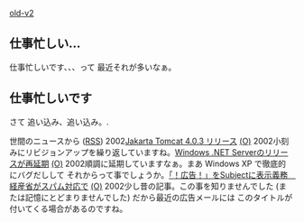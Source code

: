 [old-v2](ig020304-orig.html)

## 仕事忙しい…

仕事忙しいです、、、って 最近それが多いなぁ。






## 仕事忙しいです


さて 追い込み、追い込み。.



世間のニュースから ([RSS](ig020304-news.xml)) 2002[Jakarta Tomcat 4.0.3 リリース](http://jakarta.apache.org/tomcat/index.html) [(O)](http://jakarta.apache.org/tomcat/index.html) 2002小刻みにリビジョンアップを繰り返していますね。[Windows .NET Serverのリリースが再延期](http://www.zdnet.co.jp/news/0203/02/b_0301_01.html) [(O)](http://www.zdnet.co.jp/news/0203/02/b_0301_01.html) 2002順調に延期していますなぁ。まあ Windows XP で徹底的にバグだしして それからって事でしょうか。[「！広告！」をSubjectに表示義務　経産省がスパム対応で](http://www.zdnet.co.jp/news/bursts/0201/10/02.html) [(O)](http://www.zdnet.co.jp/news/bursts/0201/10/02.html) 2002少し昔の記事。この事を知りませんでした (または記憶にとどまりませんでした) だから最近の広告メールには このタイトルが付いてくる場合があるのですね。